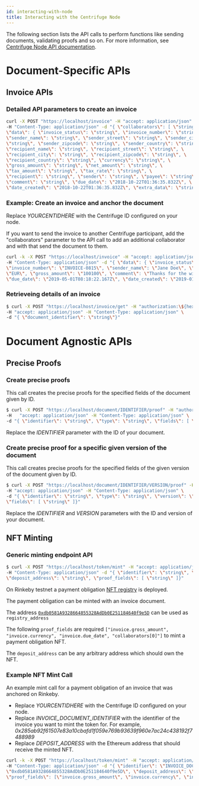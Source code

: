 ```yaml
---
id: interacting-with-node
title: Interacting with the Centrifuge Node
---
```


The following section lists the API calls to perform functions like sending documents, validating proofs and so on. For more information, see [Centrifuge Node API documentation](https://app.swaggerhub.com/apis-docs/centrifuge.io/cent-node/0.0.3).

# Document-Specific APIs

## Invoice APIs

### Detailed API parameters to create an invoice

```bash
curl -X POST "https://localhost/invoice" -H "accept: application/json" -H "authorization:\${hex(CentrifugeID)}" \
-H "Content-Type: application/json" -d "{ \"collaborators\": [ \"string\" ], \
\"data\": { \"invoice_status\": \"string\", \"invoice_number\": \"string\", \
\"sender_name\": \"string\", \"sender_street\": \"string\", \"sender_city\": \
\"string\", \"sender_zipcode\": \"string\", \"sender_country\": \"string\", \
\"recipient_name\": \"string\", \"recipient_street\": \"string\", \
\"recipient_city\": \"string\", \"recipient_zipcode\": \"string\", \
\"recipient_country\": \"string\", \"currency\": \"string\", \
\"gross_amount\": \"string\", \"net_amount\": \"string\", \
\"tax_amount\": \"string\", \"tax_rate\": \"string\", \
\"recipient\": \"string\", \"sender\": \"string\", \"payee\": \"string\", \
\"comment\": \"string\", \"due_date\": \"2018-10-22T01:36:35.832Z\", \
\"date_created\": \"2018-10-22T01:36:35.832Z\", \"extra_data\": \"string\" }}"
```

### Example: Create an invoice and anchor the document

Replace _YOURCENTIDHERE_ with the Centrifuge ID configured on your node.

If you want to send the invoice to another Centrifuge participant, add the "collaborators" parameter to the API call to add an additional collaborator and with that send the document to them.

```bash
curl -k -X POST "https://localhost/invoice" -H "accept: application/json" -H "authorization:YOURCENTIDHERE" \
-H "Content-Type: application/json" -d "{ \"data\": { \"invoice_status\": \"new\", \
\"invoice_number\": \"INVOICE-0815\", \"sender_name\": \"Jane Doe\", \"currency\": \
\"EUR\", \"gross_amount\": \"100100\", \"comment\": \"Thanks for the widgets.\", \
\"due_date\": \"2019-05-01T08:18:22.167Z\", \"date_created\": \"2019-01-31T08:18:22.167Z\" }}"
```

### Retrieveing details of an invoice

```bash
$ curl -X POST "https://localhost/invoice/get" -H "authorization:\${hex(CentrifugeID)}" \ 
-H "accept: application/json" -H "Content-Type: application/json" \
-d "{ \"document_identifier\": \"string\"}"
```

# Document Agnostic APIs

## Precise Proofs

### Create precise proofs

This call creates the precise proofs for the specified fields of the document given by ID.

```bash
$ curl -X POST "https://localhost/document/IDENTIFIER/proof" -H "authorization:\${hex(CentrifugeID)}" \ 
-H   "accept: application/json" -H "Content-Type: application/json" \
-d "{ \"identifier\": \"string\", \"type\": \"string\", \"fields\": [ \"string\" ]}"
```

Replace the _IDENTIFIER_ parameter with the ID of your document.

### Create precise proof for a specific given version of the document

This call creates precise proofs for the specified fields of the given version of the document given by ID.

```bash
$ curl -X POST "https://localhost/document/IDENTIFIER/VERSION/proof" -H "authorization:\${hex(CentrifugeID)}" \ 
-H "accept: application/json" -H "Content-Type: application/json" \
-d "{ \"identifier\": \"string\", \"type\": \"string\", \"version\": \"string\", \
\"fields\": [ \"string\" ]}"
```

Replace the _IDENTIFIER_ and _VERSION_ parameters with the ID and version of your document.

## NFT Minting

### Generic minting endpoint API

```bash
$ curl -X POST "https://localhost/token/mint" -H "accept: application/json" -H "authorization:\${hex(CentrifugeID)}" \
-H "Content-Type: application/json" -d "{ \"identifier\": \"string\", \"registry_address\": \"string\", \
\"deposit_address\": \"string\", \"proof_fields\": [ \"string\" ]}"
```

On Rinkeby testnet a payment obligation  [NFT registry](https://rinkeby.etherscan.io/address/0xdb0581a9328664855328addb0e251184640f9e5d) is deployed.

The payment obligation can be minted with an invoice document. 

The address [`0xdb0581A9328664855328AdDb0E251184640f9e5D`](https://rinkeby.etherscan.io/address/0xdb0581a9328664855328addb0e251184640f9e5d) can be used as `registry_address`

The following `proof_fields` are required `["invoice.gross_amount", "invoice.currency", "invoice.due_date", "collaborators[0]"]`
to mint a payment obligation NFT.

The `deposit_address` can be any arbitrary address which should own the NFT. 

### Example NFT Mint Call

An example mint call for a payment obligation of an invoice that was anchored on Rinkeby.

* Replace _YOURCENTIDHERE_ with the Centrifuge ID configured on your node.
* Replace _INVOICE_DOCUMENT_IDENTIFIER_ with the identifier of the invoice you want to mint the token for. For example, _0x285ab92f61507e83a10cbafd1f059e769b93639f960e7ac24c438192f7488989_
* Replace _DEPOSIT_ADDRESS_ with the Ethereum address that should receive the minted NFT.

```bash
curl -k -X POST "https://localhost/token/mint" -H "accept: application/json" -H "authorization:YOURCENTIDHERE" \
-H "Content-Type: application/json" -d "{ \"identifier\": \"INVOICE_DOCUMENT_IDENTIFIER\", \"registry_address\": \
\"0xdb0581A9328664855328AdDb0E251184640f9e5D\", \"deposit_address\": \"DEPOSIT_ADDRESS\", \
\"proof_fields\": [\"invoice.gross_amount\", \"invoice.currency\", \"invoice.due_date\", \"collaborators[0]\"]}"
```